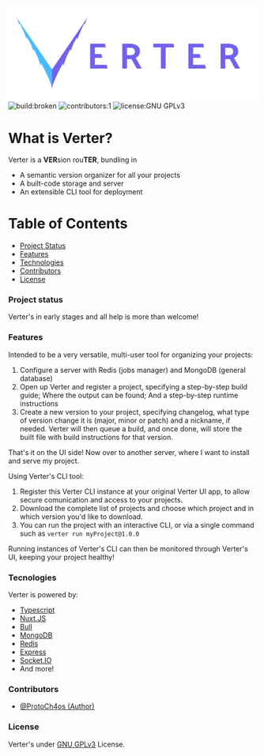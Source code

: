 ![Verter](https://raw.githubusercontent.com/ProtoCh4os/verter/master/static/brand.png)
![build:broken](https://img.shields.io/badge/build-broken-red) ![contributors:1](https://img.shields.io/badge/contributors-1-brightgreen) ![license:GNU GPLv3](https://img.shields.io/badge/license-GNU%20GPLv3-blue)

# What is Verter?
Verter is a **VER**sion rou**TER**, bundling in
  - A semantic version organizer for all your projects
  - A built-code storage and server
  - An extensible CLI tool for deployment
 
# Table of Contents

- [Project Status](#project-status)
- [Features](#features)
- [Technologies](#technologies)
- [Contributors](#contributors)
- [License](#license)

### Project status
Verter's in early stages and all help is more than welcome!

### Features

Intended to be a very versatile, multi-user tool for organizing your projects:
1. Configure a server with Redis (jobs manager) and MongoDB (general database)
2. Open up Verter and register a project, specifying a step-by-step build guide; Where the output can be found; And a step-by-step runtime instructions
3. Create a new version to your project, specifying changelog, what type of version change it is (major, minor or patch) and a nickname, if needed. Verter will then queue a build, and once done, will store the built file with build instructions for that version.

That's it on the UI side! Now over to another server, where I want to install and serve my project.

Using Verter's CLI tool:
1. Register this Verter CLI instance at your original Verter UI app, to allow secure comunication and access to your projects.
2. Download the complete list of projects and choose which project and in which version you'd like to download.
3. You can run the project with an interactive CLI, or via a single command such as `verter run myProject@1.0.0`
 
Running instances of Verter's CLI can then be monitored through Verter's UI, keeping your project healthy!

### Tecnologies

Verter is powered by: 
- [Typescript](http://typescriptlang.org/)
- [Nuxt.JS](https://www.npmjs.com/package/nuxt)
- [Bull](https://www.npmjs.com/package/bull)
- [MongoDB](https://www.mongodb.com/)
- [Redis](https://redis.io/)
- [Express](https://www.npmjs.com/package/express)
- [Socket.IO](https://socket.io/)
- And more!

### Contributors
- [@ProtoCh4os (Author)](https://github.com/ProtoCh4os)

### License
Verter's under [GNU GPLv3](https://www.gnu.org/licenses/gpl-3.0.en.html) License.
